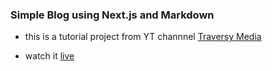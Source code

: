 ### Simple Blog using Next.js and Markdown

- this is a tutorial project from YT channnel [Traversy Media](https://www.youtube.com/watch?v=MrjeefD8sac)

- watch it [live](https://next-markdown-blog-ten.vercel.app/)
